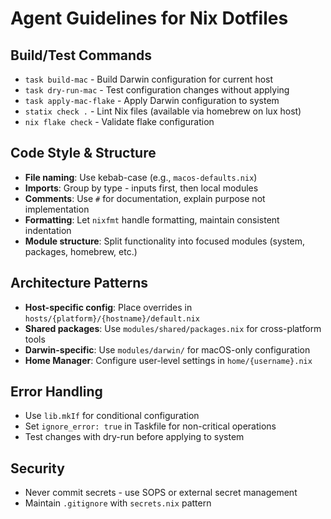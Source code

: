 # Agent Guidelines for Nix Dotfiles

## Build/Test Commands
- `task build-mac` - Build Darwin configuration for current host
- `task dry-run-mac` - Test configuration changes without applying
- `task apply-mac-flake` - Apply Darwin configuration to system
- `statix check .` - Lint Nix files (available via homebrew on lux host)
- `nix flake check` - Validate flake configuration

## Code Style & Structure
- **File naming**: Use kebab-case (e.g., `macos-defaults.nix`)  
- **Imports**: Group by type - inputs first, then local modules
- **Comments**: Use `#` for documentation, explain purpose not implementation
- **Formatting**: Let `nixfmt` handle formatting, maintain consistent indentation
- **Module structure**: Split functionality into focused modules (system, packages, homebrew, etc.)

## Architecture Patterns
- **Host-specific config**: Place overrides in `hosts/{platform}/{hostname}/default.nix`
- **Shared packages**: Use `modules/shared/packages.nix` for cross-platform tools
- **Darwin-specific**: Use `modules/darwin/` for macOS-only configuration
- **Home Manager**: Configure user-level settings in `home/{username}.nix`

## Error Handling
- Use `lib.mkIf` for conditional configuration
- Set `ignore_error: true` in Taskfile for non-critical operations
- Test changes with dry-run before applying to system

## Security
- Never commit secrets - use SOPS or external secret management
- Maintain `.gitignore` with `secrets.nix` pattern